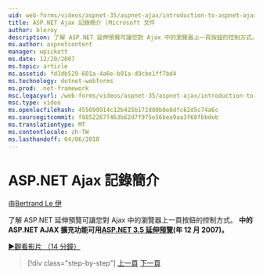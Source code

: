 ```yaml
---
uid: web-forms/videos/aspnet-35/aspnet-ajax/introduction-to-aspnet-ajax-history
title: ASP.NET Ajax 記錄簡介 |Microsoft 文件
author: bleroy
description: 了解 ASP.NET 延伸預覽可讓您對 Ajax 中的瀏覽器上一頁按鈕的控制方式。 ASP.NET AJAX 擴充功能可用在 ASP.NET 3.5 Extens...
ms.author: aspnetcontent
manager: wpickett
ms.date: 12/20/2007
ms.topic: article
ms.assetid: fd3db529-601a-4a6e-b91a-d9cbe1ff7bd4
ms.technology: dotnet-webforms
ms.prod: .net-framework
msc.legacyurl: /web-forms/videos/aspnet-35/aspnet-ajax/introduction-to-aspnet-ajax-history
msc.type: video
ms.openlocfilehash: 455099914c12b425b172d00b0e8dfc62d5c74a6c
ms.sourcegitcommit: f8852267f463b62d7f975e56bea9aa3f68fbbdeb
ms.translationtype: MT
ms.contentlocale: zh-TW
ms.lasthandoff: 04/06/2018
---
```

<a name="introduction-to-aspnet-ajax-history"></a>ASP.NET Ajax 記錄簡介
====================
由[Bertrand Le 伊](https://github.com/bleroy)

了解 ASP.NET 延伸預覽可讓您對 Ajax 中的瀏覽器上一頁按鈕的控制方式。 **中的 ASP.NET AJAX 擴充功能可用[ASP.NET 3.5 延伸預覽](https://www.asp.net/downloads/35-sp1#find)(年 12 月 2007)。**

[&#9654;觀看影片 （14 分鐘）](https://channel9.msdn.com/Blogs/ASP-NET-Site-Videos/introduction-to-aspnet-ajax-history)

> [!div class="step-by-step"]
> [上一頁](adonet-data-services-with-aspnet-ajax-support.md)
> [下一頁](using-script-combining-to-improve-ajax-performance.md)
